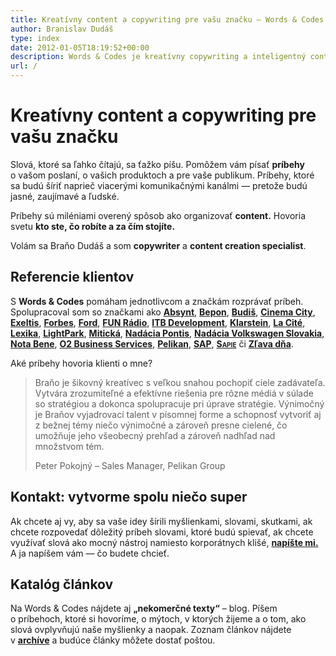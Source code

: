 ```yaml
---
title: Kreatívny content a copywriting pre vašu značku – Words & Codes
author: Branislav Dudáš
type: index
date: 2012-01-05T18:19:52+00:00
description: Words & Codes je kreatívny copywriting a inteligentný content pre vašu značku. Vaše texty píše Branislav Dudáš
url: /
---
```

# Kreatívny content a copywriting pre vašu značku
Slová, ktoré sa ľahko čítajú, sa ťažko píšu. Pomôžem vám písať **príbehy** o&nbsp;vašom poslaní, o&nbsp;vašich produktoch a pre vaše publikum. Príbehy, ktoré sa budú šíriť naprieč viacerými komunikačnými kanálmi — pretože budú jasné, zaujímavé a&nbsp;ľudské.

Príbehy sú miléniami overený spôsob ako organizovať **content.** Hovoria svetu **kto ste, čo robíte a&nbsp;za čím stojíte.**

Volám sa Braňo Dudáš a&nbsp;som **copywriter** a&nbsp;**content creation specialist**.

## Referencie klientov
S&nbsp;**Words&nbsp;&&nbsp;Codes** pomáham jednotlivcom a&nbsp;značkám rozprávať príbeh. Spolupracoval som so značkami ako 
[**Absynt**](https://www.absynt.sk),
[**Bepon**](https://www.bepon.sk),
[**Budiš**](http://www.budis.sk/sk/),
[**Cinema&nbsp;City**](http://www.cinemacity.sk),
[**Exeltis**](http://www.exeltis.com/sk),
[**Forbes**](https://www.forbes.sk/),
[**Ford**](http://www.fordcentrum.sk),
[**FUN Rádio**](https://www.funradio.sk),
[**ITB&nbsp;Development**](https://www.itb.sk),
[**Klarstein**](https://www.klarstein.sk),
[**La&nbsp;Cité**](https://www.cite.sk),
[**Lexika**](https://www.lexika.sk),
[**LightPark**](http://www.lightpark.sk),
[**Mitická**](http://miticka.eu),
[**Nadácia Pontis**](https://www.nadaciapontis.sk),
[**Nadácia Volkswagen Slovakia**](http://www.nadacia-volkswagen.sk),
[**Nota Bene**](https://www.notabene.sk),
[**O2&nbsp;Business Services**](http://www.o2bs.sk),
[**Pelikan**](https://www.pelikan.com/),
[**SAP**](https://www.sap.com/sk/index.html),
<a href="http://www.sapie.sk" style="font-variant:small-caps; font-weight:700;">Sapie</a>
či [**Zľava&nbsp;dňa**](https://www.zlavadna.sk).

Aké príbehy hovoria klienti o mne?

>Braňo je šikovný kreatívec s&nbsp;veľkou snahou pochopiť ciele zadávateľa. Vytvára zrozumiteľné a&nbsp;efektívne riešenia pre rôzne médiá v súlade so&nbsp;stratégiou a&nbsp;dokonca spolupracuje pri úprave stratégie. Výnimočný je Braňov vyjadrovací talent v&nbsp;písomnej forme a&nbsp;schopnosť vytvoriť aj z&nbsp;bežnej témy niečo výnimočné a&nbsp;zároveň presne cielené, čo umožňuje jeho všeobecný prehľad a&nbsp;zároveň nadhľad nad množstvom tém.
> <footer>Peter Pokojný – Sales Manager, Pelikan Group</footer>

## Kontakt: vytvorme spolu niečo super
Ak chcete aj vy, aby sa vaše idey šírili myšlienkami, slovami, skutkami, ak chcete rozpovedať dôležitý príbeh slovami, ktoré budú spievať, ak chcete využívať slová ako mocný nástroj namiesto korporátnych klišé, [**napíšte mi.**](mailto:branislav.dudas@gmail.com) A&nbsp;ja napíšem vám — čo budete chcieť.

## Katalóg článkov
Na Words&nbsp;&&nbsp;Codes nájdete aj **„nekomerčné texty“** – blog. Píšem o&nbsp;príbehoch, ktoré si hovoríme, o&nbsp;mýtoch, v&nbsp;ktorých žijeme a&nbsp;o&nbsp;tom, ako slová ovplyvňujú naše myšlienky a&nbsp;naopak. Zoznam článkov nájdete v&nbsp;[**archíve**](/blog/index.html) a&nbsp;budúce články môžete dostať poštou.